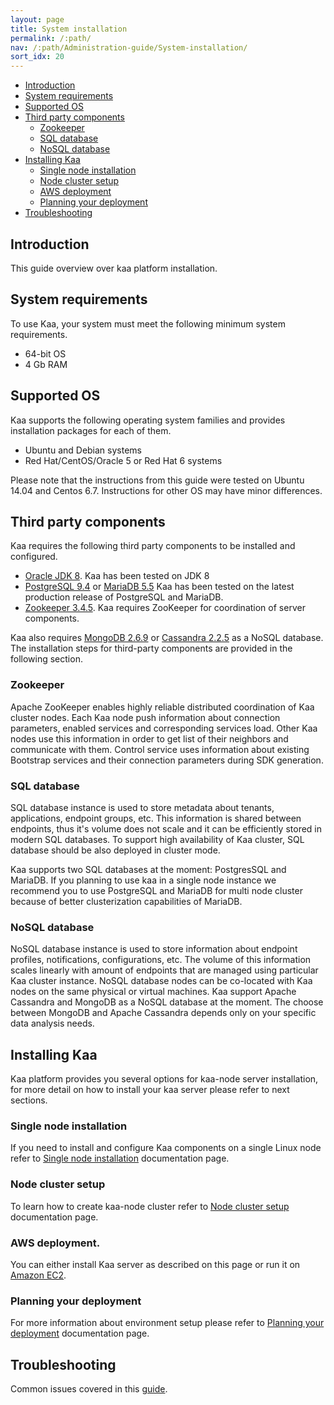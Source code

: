 ```yaml
---
layout: page
title: System installation
permalink: /:path/
nav: /:path/Administration-guide/System-installation/
sort_idx: 20
---
```

* [Introduction](#introduction)
* [System requirements](#system-requirements)
* [Supported OS](#supported-os)
* [Third party components](#third-party-components)
  * [Zookeeper](#zookeeper)
  * [SQL database](#sql-database)
  * [NoSQL database](#nosql-database)
* [Installing Kaa](#installing-kaa)
  * [Single node installation](#single-node-installation)
  * [Node cluster setup](#node-cluster-setup)
  * [AWS deployment](#aws-deployment)
  * [Planning your deployment](#planning-your-deployment)
* [Troubleshooting](#troubleshooting)

## Introduction

This guide overview over kaa platform installation.

## System requirements

To use Kaa, your system must meet the following minimum system requirements.

   * 64-bit OS
   * 4 Gb RAM

## Supported OS

Kaa supports the following operating system families and provides installation packages for each of them.

   * Ubuntu and Debian systems
   * Red Hat/CentOS/Oracle 5 or Red Hat 6 systems

Please note that the instructions from this guide were tested on Ubuntu 14.04 and Centos 6.7. Instructions for other OS may have minor differences.

## Third party components

Kaa requires the following third party components to be installed and configured.

* [Oracle JDK 8](http://www.oracle.com/technetwork/java/javase/downloads/index.html). Kaa has been tested on JDK 8
* [PostgreSQL 9.4](http://www.postgresql.org/download/) or [MariaDB 5.5](https://mariadb.org/download/) Kaa has been tested on the latest production release of PostgreSQL and MariaDB.
* [Zookeeper 3.4.5](http://zookeeper.apache.org/doc/r3.4.5/). Kaa requires ZooKeeper for coordination of server components.

Kaa also requires [MongoDB 2.6.9](http://www.mongodb.org/downloads) or [Cassandra 2.2.5](http://cassandra.apache.org/download/) as a NoSQL database. The installation steps for third-party components are provided in the following section.

### Zookeeper

Apache ZooKeeper enables highly reliable distributed coordination of Kaa cluster nodes. Each Kaa node push information about connection parameters, enabled services and corresponding services load. Other Kaa nodes use this information in order to get list of their neighbors and communicate with them. Control service uses information about existing Bootstrap services and their connection parameters during SDK generation.

### SQL database

SQL database instance is used to store metadata about tenants, applications, endpoint groups, etc. This information is shared between endpoints, thus it's volume does not scale and it can be efficiently stored in modern SQL databases. To support high availability of Kaa cluster, SQL database should be also deployed in cluster mode.

Kaa supports two SQL databases at the moment: PostgresSQL and MariaDB. If you planning to use kaa in a single node instance we recommend you to use PostgreSQL and MariaDB for multi node cluster because of better clusterization capabilities of MariaDB.

### NoSQL database

NoSQL database instance is used to store information about endpoint profiles, notifications, configurations, etc. The volume of this information scales linearly with amount of endpoints that are managed using particular Kaa cluster instance. NoSQL database nodes can be co-located with Kaa nodes on the same physical or virtual machines. Kaa support Apache Cassandra and MongoDB as a NoSQL database at the moment. The choose between MongoDB and Apache Cassandra depends only on your specific data analysis needs.

## Installing Kaa

Kaa platform provides you several options for kaa-node server installation, for more detail on how to install your kaa server please refer to next sections.

### Single node installation

If you need to install and configure Kaa components on a single Linux node refer to [Single node installation](Single-node-installation) documentation page.

### Node cluster setup

To learn how to create kaa-node cluster refer to [Node cluster setup](Cluster-setup) documentation page.

### AWS deployment.

You can either install Kaa server as described on this page or run it on [Amazon EC2](Planning-your-deployment/#aws-deployment-preparation).

### Planning your deployment

For more information about environment setup please refer to [Planning your deployment](Planning-your-deployment/) documentation page.

## Troubleshooting

Common issues covered in this [guide](../Troubleshooting).
